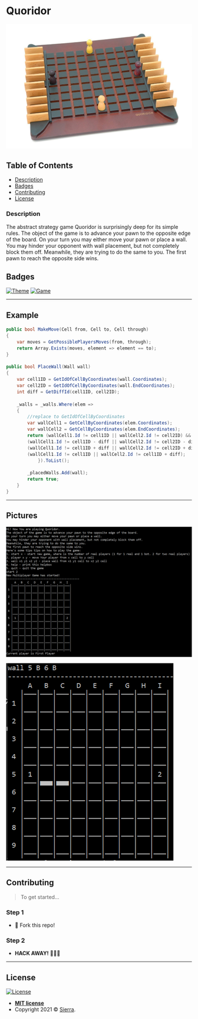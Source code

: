 # Quoridor

<p align="center">
  <img src="https://github.com/Sierra-KPI/Quoridor/blob/main/docs/Quoridor.jpg" data-canonical-src="https://github.com/Sierra-KPI/Quoridor/blob/main/docs/Quoridor.jpg" />
</p>

## Table of Contents

- [Description](#description)
- [Badges](#badges)
- [Contributing](#contributing)
- [License](#license)

### Description

The abstract strategy game Quoridor is surprisingly deep for its simple rules. The object of the game is to advance your pawn to the opposite edge of the board. On your turn you may either move your pawn or place a wall. You may hinder your opponent with wall placement, but not completely block them off. Meanwhile, they are trying to do the same to you. The first pawn to reach the opposite side wins.

## Badges

[![Theme](https://img.shields.io/badge/Theme-GameDev-blueviolet)](https://img.shields.io/badge/Theme-GameDev-blueviolet)
[![Game](https://img.shields.io/badge/Game-Quoridor-blueviolet)](https://img.shields.io/badge/Game-Quoridor-blueviolet)

---

## Example

```csharp
public bool MakeMove(Cell from, Cell to, Cell through)
{
    var moves = GetPossiblePlayersMoves(from, through);
    return Array.Exists(moves, element => element == to);
}

public bool PlaceWall(Wall wall)
{
    var cell1ID = GetIdOfCellByCoordinates(wall.Coordinates);
    var cell2ID = GetIdOfCellByCoordinates(wall.EndCoordinates);
    int diff = GetDiffId(cell1ID, cell2ID);
            
    _walls = _walls.Where(elem =>
    {
        //replace to GetIdOfCellByCoordinates
        var wallCell1 = GetCellByCoordinates(elem.Coordinates);
        var wallCell2 = GetCellByCoordinates(elem.EndCoordinates);
        return (wallCell1.Id != cell1ID || wallCell2.Id != cell2ID) &&
        (wallCell1.Id != cell1ID - diff || wallCell2.Id != cell2ID - diff) &&
        (wallCell1.Id != cell1ID + diff || wallCell2.Id != cell2ID + diff) &&
        (wallCell1.Id != cell1ID || wallCell2.Id != cell1ID + diff);
            }).ToList();

        _placedWalls.Add(wall);
        return true;
    }
}
```

---

## Pictures

[![Picture1](https://github.com/Sierra-KPI/Quoridor/blob/main/docs/ConsoleGame.png)](https://github.com/Sierra-KPI/Quoridor/blob/main/docs/ConsoleGame.png)

[![Picture1](https://github.com/Sierra-KPI/Quoridor/blob/main/docs/WallExample.png)](https://github.com/Sierra-KPI/Quoridor/blob/main/docs/WallExample.png)

---

## Contributing

> To get started...

### Step 1

- 🍴 Fork this repo!

### Step 2

- **HACK AWAY!** 🔨🔨🔨

---

## License

[![License](http://img.shields.io/:license-mit-blue.svg?style=flat-square)](http://badges.mit-license.org)

- **[MIT license](http://opensource.org/licenses/mit-license.php)**
- Copyright 2021 © <a href="https://github.com/Sierra-KPI" target="_blank">Sierra</a>.
